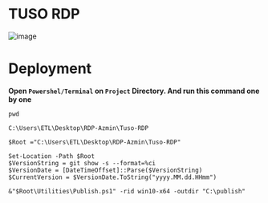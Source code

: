 # TUSO RDP

![image](https://user-images.githubusercontent.com/92359442/224527446-0574f472-de1b-4069-95d2-06626ce5a193.png)

# Deployment

**Open `Powershel/Terminal` on `Project` Directory. And run this command one by one**

```
pwd
```

```
C:\Users\ETL\Desktop\RDP-Azmin\Tuso-RDP
```

```
$Root ="C:\Users\ETL\Desktop\RDP-Azmin\Tuso-RDP"
```

```
Set-Location -Path $Root
$VersionString = git show -s --format=%ci
$VersionDate = [DateTimeOffset]::Parse($VersionString)
$CurrentVersion = $VersionDate.ToString("yyyy.MM.dd.HHmm")

&"$Root\Utilities\Publish.ps1" -rid win10-x64 -outdir "C:\publish"
```
